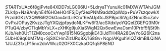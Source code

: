 $START$xUAc6f8gjPvte84XDD7xLG096lU+5LdryaTYunuXc01MXWWTAhJGMZLk4p+Na9AnIynE4f6HOeHO4FSjDyf2exPNM9addtQpWdp+PuV7szqowkXPrzddGKzV3QWBiR2OkOax4ntLirK2uf6eAUpGcJSPBpcSiVgitZNno35cZalvCvPxJOPuy2KvzzJTgYXQzjpfpydoNLKFw6f3/acSXdxIyoYQQelZGEFQ3M0rPTuQ4/zbyCTIqMbYxLX+zXHKg9juXiaSWgN2Qx6ewEwaDsm10Prbf5fjSt9hKJb//eh0UtT1ZM0cooCxYwp1615NGSgpbjkE43lJdTH4RA28QwYoG26K2na5UbH09q6bM7Mq+SjSXCHmZizURq8X/168Gv+Nqp/AKguhVIQZklmBILQiNA1JUJZ3fxLP15no2doVWcz02OFX0CzkaOQ1q5P8$END$